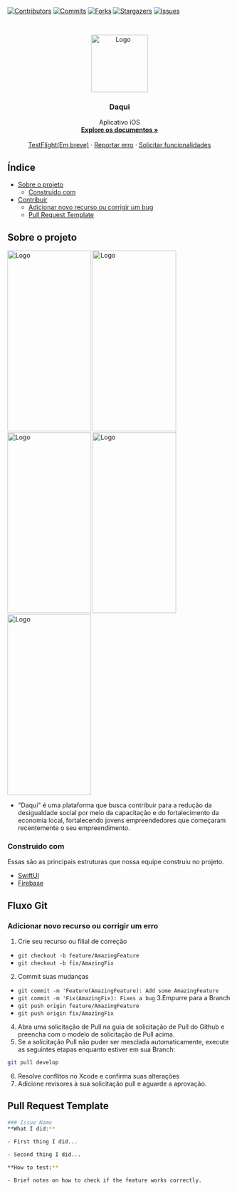 [![Contributors][contributors-shield]][contributors-url]
[![Commits][commits-shield]][commits-url]
[![Forks][forks-shield]][forks-url]
[![Stargazers][stars-shield]][stars-url]
[![Issues][issues-shield]][issues-url]

<!-- PROJECT LOGO -->
<br />
<p align="center">
  <a href="https://github.com/samuelbrasileiro/hackathonCCR">
    <img src="https://media.discordapp.net/attachments/788903633268768839/800508614732677160/unknown.png?width=1286&height=1290" alt="Logo" width="128..6" height="129.0">
  </a>

  <h3 align="center">Daqui</h3>

  <p align="center">
    Aplicativo iOS
    <br />
    <a href="https://github.com/samuelbrasileiro/hackathonCCR"><strong>Explore os documentos »</strong></a>
    <br />
    <br />
    <a href="https://github.com/samuelbrasileiro/hackathonCCR">TestFlight(Em breve)</a>
    ·
    <a href="https://github.com/samuelbrasileiro/hackathonCCR/issues">Reportar erro</a>
    ·
    <a href="https://github.com/samuelbrasileiro/hackathonCCR/issues">Solicitar funcionalidades</a>
  </p>
</p>



<!-- TABLE OF CONTENTS -->
## Índice

* [Sobre o projeto](#about-the-project)
  * [Construido com](#built-with)
* [Contribuir](#git-flow)
  * [Adicionar novo recurso ou corrigir um bug](#add-new-feature-or-fix-a-bug)
  * [Pull Request Template](#pull-request-template)



<!-- ABOUT THE PROJECT -->
## Sobre o projeto
<img src="https://media.discordapp.net/attachments/788903633268768839/800506011738701824/Explorar.png" alt="Logo" width="187.5" height="406"> <img src="https://media.discordapp.net/attachments/788903633268768839/800505841518247946/Perfiljhj.png" alt="Logo" width="187.5" height="406">
<img src="https://media.discordapp.net/attachments/788903633268768839/800506151905132568/Explorar.png" alt="Logo" width="187.5" height="406"> <img src="https://media.discordapp.net/attachments/788903633268768839/800506154224320522/Montar_Trilha.png" alt="Logo" width="187.5" height="406"> <img src="https://media.discordapp.net/attachments/788903633268768839/800505850040418335/Minhas_Trilhastrilhas_minhas.png" alt="Logo" width="187.5" height="406">

*  "Daqui" é uma plataforma que busca contribuir para a redução da desigualdade social por meio da capacitação e do fortalecimento da economia local, fortalecendo jovens empreendedores que começaram recentemente o seu empreendimento.


### Construido com
Essas são as principais estruturas que nossa equipe construiu no projeto.

* [SwiftUI](https://swift.org/)
* [Firebase](https://firebase.google.com/?hl=pt)

<!-- Git Flow -->
## Fluxo Git

### Adicionar novo recurso ou corrigir um erro

1. Crie seu recurso ou filial de correção
  * `git checkout -b feature/AmazingFeature`
  * `git checkout -b fix/AmazingFix`
2. Commit suas mudanças
  * `git commit -m 'Feature(AmazingFeature): Add some AmazingFeature`
  * `git commit -m 'Fix(AmazingFix): Fixes a bug`
3.Empurre para a Branch
  * `git push origin feature/AmazingFeature`
  * `git push origin fix/AmazingFix`
4. Abra uma solicitação de Pull na guia de solicitação de Pull do Github e preencha com o modelo de solicitação de Pull acima.
5. Se a solicitação Pull não puder ser mesclada automaticamente, execute as seguintes etapas enquanto estiver em sua Branch:
```sh
git pull develop
```
6. Resolve conflitos no Xcode e confirma suas alterações
7. Adicione revisores à sua solicitação pull e aguarde a aprovação.

## Pull Request Template
```sh
### Issue Name
**What I did:**

- First thing I did...

- Second thing I did...

**How to test:**

- Brief notes on how to check if the feature works correctly.
```

<!-- MARKDOWN LINKS & IMAGES -->
<!-- https://www.markdownguide.org/basic-syntax/#reference-style-links -->
[contributors-shield]: https://img.shields.io/github/contributors/samuelbrasileiro/hackathonCCR.svg?style=flat-square
[contributors-url]: https://img.shields.io/github/contributors/samuelbrasileiro/hackathonCCR

[forks-shield]: https://img.shields.io/github/forks/samuelbrasileiro/hackathonCCR.svg?style=flat-square
[forks-url]: https://img.shields.io/github/forks/samuelbrasileiro/hackathonCCR
[commits-shield]: https://img.shields.io/github/last-commit/samuelbrasileiro/hackathonCCR.svg?style=flat-square
[commits-url]: https://img.shields.io/github/last-commit/samuelbrasileiro/hackathonCCR
[stars-shield]: https://img.shields.io/github/stars/samuelbrasileiro/hackathonCCR.svg?style=flat-square
[stars-url]: https://img.shields.io/github/starts/samuelbrasileiro/hackathonCCR
[issues-shield]: https://img.shields.io/github/issues/samuelbrasileiro/hackathonCCR.svg?style=flat-square
[issues-url]: https://img.shields.io/github/issues/samuelbrasileiro/hackathonCCR
[product-screenshot]: images/screenshot.png
